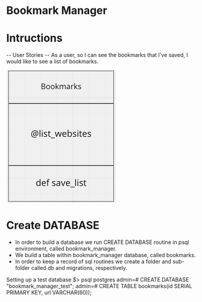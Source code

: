 # Bookmark Manager

# Intructions


-- User Stories --
As a user,
so I can see the bookmarks that I've saved,
I would like to see a list of bookmarks.

![alt text](lib/assets/user_story_1.png)

# Create DATABASE
- In order to build a database we run CREATE DATABASE routine in psql environment, called bookmark_manager.
- We build a table within bookmark_manager database, called bookmarks.
- In order to keep a record of sql routines we create a folder and sub-folder called db and migrations, respectively.

Setting up a test database
$> psql postgres
admin=# CREATE DATABASE "bookmark_manager_test";
admin=# CREATE TABLE bookmarks(id SERIAL PRIMARY KEY, url VARCHAR(60));
